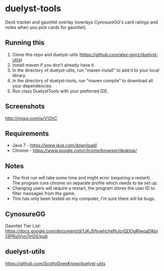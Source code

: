 # duelyst-tools
Deck tracker and gauntlet overlay (overlays CynosureGG's card ratings and notes when you pick cards for gauntlet).

## Running this ##
1. Clone this repo and duelyst-utils (https://github.com/alex-gonz/duelyst-utils)
2. Install maven if you don't already have it.
3. In the directory of duelyst-utils, run "maven install" to add it to your local library.
4. In the directory of duelyst-tools, run "maven compile" to download all your dependencies.
5. Run class DuelystTools with your preferred IDE.

## Screenshots ##
http://imgur.com/a/V12hC

## Requirements ##
- Java 7 - https://www.java.com/download/
- Chrome - https://www.google.com/chrome/browser/desktop/

## Notes ##
- The first run will take some time and might error (requiring a restart). The program runs chrome on separate profile which needs to be set up.
- Changing users will require a restart, the program stores the user ID to filter messages from the game.
- This has only been tested on my computer, I'm sure there will be bugs.

## CynosureGG ##
Gauntlet Tier List: https://docs.google.com/document/d/1JKJ5fjvwhchefhJcrQDOgRIwqaDKpj13PRstVyn7mG0/pub

## duelyst-utils ##
https://github.com/ScottyDoesKnow/duelyst-utils

